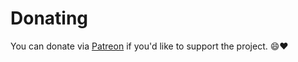 # Donating

You can donate via [Patreon](https://www.patreon.com/YotsugiBot) if you'd like to support the project. 😄❤

